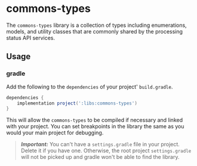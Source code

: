# commons-types
The `commons-types` library is a collection of types including enumerations, models, and utility classes that are commonly shared by the processing status API services.  

## Usage

### gradle
Add the following to the `dependencies` of your project' `build.gradle`.
```groovy
dependencies {
    implementation project(':libs:commons-types')
}
```
This will allow the `commons-types` to be compiled if necessary and linked with your project.  You can set breakpoints in the library the same as you would your main project for debugging.

> **_Important:_** You can't have a `settings.gradle` file in your project.  Delete it if you have one.  Otherwise, the root project `settings.gradle` will not be picked up and gradle won't be able to find the library. 

